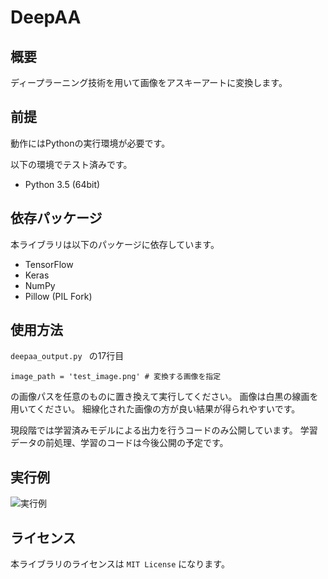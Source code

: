 DeepAA
====

## 概要
ディープラーニング技術を用いて画像をアスキーアートに変換します。

## 前提
動作にはPythonの実行環境が必要です。

以下の環境でテスト済みです。

+ Python 3.5 (64bit)

## 依存パッケージ
本ライブラリは以下のパッケージに依存しています。

+ TensorFlow
+ Keras
+ NumPy
+ Pillow (PIL Fork)

## 使用方法
`deepaa_output.py ` の17行目

```
image_path = 'test_image.png' # 変換する画像を指定
```
の画像パスを任意のものに置き換えて実行してください。
画像は白黒の線画を用いてください。
細線化された画像の方が良い結果が得られやすいです。

現段階では学習済みモデルによる出力を行うコードのみ公開しています。
学習データの前処理、学習のコードは今後公開の予定です。

## 実行例
![実行例](http://i.imgur.com/rasaYQi.png)
## ライセンス
本ライブラリのライセンスは `MIT License` になります。